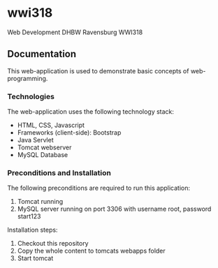 # wwi318
Web Development DHBW Ravensburg WWI318

## Documentation
This web-application is used to demonstrate basic concepts of web-programming. 

### Technologies
The web-application uses the following technology stack:
* HTML, CSS, Javascript
* Frameworks (client-side): Bootstrap
* Java Servlet
* Tomcat webserver
* MySQL Database
### Preconditions and Installation
The following preconditions are required to run this application:
1. Tomcat running
2. MySQL server running on port 3306 with username root, password start123

Installation steps:
1. Checkout this repository
2. Copy the whole content to tomcats webapps folder
3. Start tomcat

